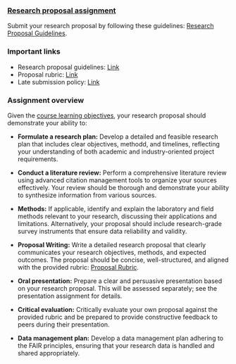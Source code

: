### [Research proposal assignment](https://aselshall.github.io/rm/hw/proposal-hw)

Submit your research proposal by following these guidelines: [Research Proposal Guidelines](https://aselshall.github.io/rm/hw/proposal).

### Important links
- Research proposal guidelines: [Link](https://aselshall.github.io/rm/hw/proposal)
- Proposal rubric: [Link](https://aselshall.github.io/rm/hw/rubric)
- Late submission policy: [Link](https://aselshall.github.io/rm/#late-assignment-and-report-policy)
  
### Assignment overview
Given the [course learning objectives](https://aselshall.github.io/rm/#course-learning-objectives), your research proposal should demonstrate your ability to:

- **Formulate a research plan:** Develop a detailed and feasible research plan that includes clear objectives, methodd, and timelines, reflecting your understanding of both academic and industry-oriented project requirements.
  
- **Conduct a literature review:** Perform a comprehensive literature review using advanced citation management tools to organize your sources effectively. Your review should be thorough and demonstrate your ability to synthesize information from various sources.

- **Methods:** If applicable, identify and explain the laboratory and field methods relevant to your research, discussing their applications and limitations. Alternatively, your proposal should include research-grade survey instruments that ensure data reliability and validity.

- **Proposal Writing:** Write a detailed research proposal that clearly communicates your research objectives, methods, and expected outcomes. The proposal should be concise, well-structured, and aligned with the provided rubric: [Proposal Rubric](https://aselshall.github.io/rm/hw/rubric).

- **Oral presentation:** Prepare a clear and persuasive presentation based on your research proposal. This will be assessed separately; see the presentation assignment for details.

- **Critical evaluation:** Critically evaluate your own proposal against the provided rubric and be prepared to provide constructive feedback to peers during their presentation.

- **Data management plan:** Develop a data management plan adhering to the FAIR principles, ensuring that your research data is handled and shared appropriately.
